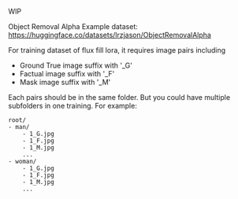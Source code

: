 WIP

Object Removal Alpha
Example dataset:
https://huggingface.co/datasets/lrzjason/ObjectRemovalAlpha

For training dataset of flux fill lora, 
it requires image pairs including 
- Ground True image suffix with '_G'
- Factual image suffix with '_F'
- Mask image suffix with '_M'

Each pairs should be in the same folder. 
But you could have multiple subfolders in one training. 
For example:
```
root/
- man/
    - 1_G.jpg
    - 1_F.jpg
    - 1_M.jpg
    ...
- woman/
    - 1_G.jpg
    - 1_F.jpg
    - 1_M.jpg
    ...
```
